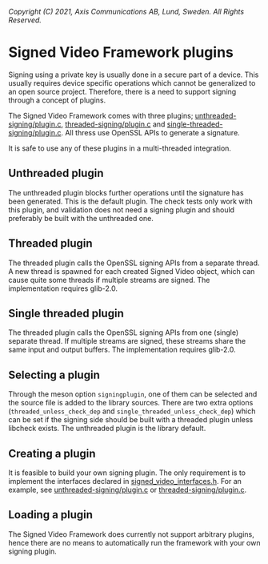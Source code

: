 *Copyright (C) 2021, Axis Communications AB, Lund, Sweden. All Rights Reserved.*

# Signed Video Framework plugins

Signing using a private key is usually done in a secure part of a device. This usually requires
device specific operations which cannot be generalized to an open source project. Therefore, there
is a need to support signing through a concept of plugins.

The Signed Video Framework comes with three plugins;
[unthreaded-signing/plugin.c](./unthreaded-signing/plugin.c),
[threaded-signing/plugin.c](./threaded-signing/plugin.c) and
[single-threaded-signing/plugin.c](./single-threaded-signing/plugin.c). All thress use OpenSSL APIs
to generate a signature.

It is safe to use any of these plugins in a multi-threaded integration.

## Unthreaded plugin
The unthreaded plugin blocks further operations until the signature has been generated. This is the
default plugin. The check tests only work with this plugin, and validation does not need a signing
plugin and should preferably be built with the unthreaded one.

## Threaded plugin
The threaded plugin calls the OpenSSL signing APIs from a separate thread. A new thread is spawned
for each created Signed Video object, which can cause quite some threads if multiple streams are
signed. The implementation requires glib-2.0.

## Single threaded plugin
The threaded plugin calls the OpenSSL signing APIs from one (single) separate thread. If multiple
streams are signed, these streams share the same input and output buffers. The implementation
requires glib-2.0.

## Selecting a plugin
Through the meson option `signingplugin`, one of them can be selected and the source file is added
to the library sources. There are two extra options (`threaded_unless_check_dep` and
`single_threaded_unless_check_dep`) which can be set if the signing side should be built with a
threaded plugin unless libcheck exists. The unthreaded plugin is the library default.

## Creating a plugin

It is feasible to build your own signing plugin. The only requirement is to implement the
interfaces declared in [signed_video_interfaces.h](../src/includes/signed_video_interfaces.h). For
an example, see [unthreaded-signing/plugin.c](./unthreaded-signing/plugin.c) or
[threaded-signing/plugin.c](./threaded-signing/plugin.c).

## Loading a plugin

The Signed Video Framework does currently not support arbitrary plugins, hence there are no means
to automatically run the framework with your own signing plugin.
